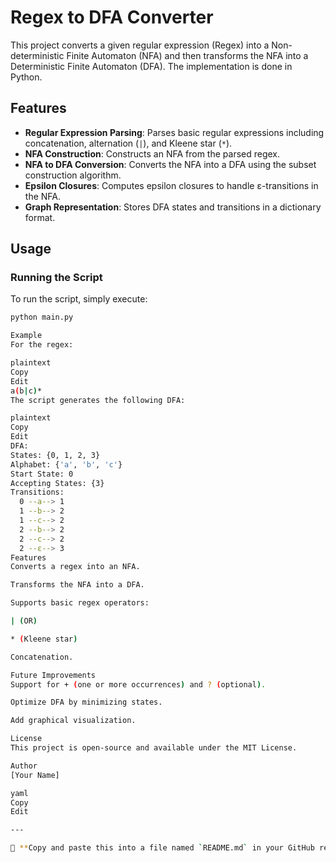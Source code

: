 # Regex to DFA Converter

This project converts a given regular expression (Regex) into a Non-deterministic Finite Automaton (NFA) and then transforms the NFA into a Deterministic Finite Automaton (DFA). The implementation is done in Python.

## Features

- **Regular Expression Parsing**: Parses basic regular expressions including concatenation, alternation (`|`), and Kleene star (`*`).
- **NFA Construction**: Constructs an NFA from the parsed regex.
- **NFA to DFA Conversion**: Converts the NFA into a DFA using the subset construction algorithm.
- **Epsilon Closures**: Computes epsilon closures to handle ε-transitions in the NFA.
- **Graph Representation**: Stores DFA states and transitions in a dictionary format.

## Usage

### Running the Script
To run the script, simply execute:

```bash
python main.py

Example
For the regex:

plaintext
Copy
Edit
a(b|c)*
The script generates the following DFA:

plaintext
Copy
Edit
DFA:
States: {0, 1, 2, 3}
Alphabet: {'a', 'b', 'c'}
Start State: 0
Accepting States: {3}
Transitions:
  0 --a--> 1
  1 --b--> 2
  1 --c--> 2
  2 --b--> 2
  2 --c--> 2
  2 --ε--> 3
Features
Converts a regex into an NFA.

Transforms the NFA into a DFA.

Supports basic regex operators:

| (OR)

* (Kleene star)

Concatenation.

Future Improvements
Support for + (one or more occurrences) and ? (optional).

Optimize DFA by minimizing states.

Add graphical visualization.

License
This project is open-source and available under the MIT License.

Author
[Your Name]

yaml
Copy
Edit

---

📌 **Copy and paste this into a file named `README.md` in your GitHub repository.** Let me know if you want any modifications! 😊








